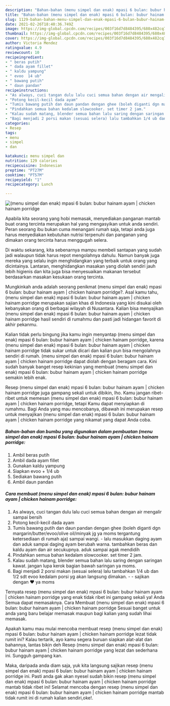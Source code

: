 ```yaml
---
description: "Bahan-bahan (menu simpel dan enak) mpasi 6 bulan: bubur hainam ayam | chicken hainam porridge yang lezat Untuk Jualan"
title: "Bahan-bahan (menu simpel dan enak) mpasi 6 bulan: bubur hainam ayam | chicken hainam porridge yang lezat Untuk Jualan"
slug: 1129-bahan-bahan-menu-simpel-dan-enak-mpasi-6-bulan-bubur-hainam-ayam-chicken-hainam-porridge-yang-lezat-untuk-jualan
date: 2021-02-26T18:40:36.749Z
image: https://img-global.cpcdn.com/recipes/003f16d7d8484395/680x482cq70/menu-simpel-dan-enak-mpasi-6-bulan-bubur-hainam-ayam-chicken-hainam-porridge-foto-resep-utama.jpg
thumbnail: https://img-global.cpcdn.com/recipes/003f16d7d8484395/680x482cq70/menu-simpel-dan-enak-mpasi-6-bulan-bubur-hainam-ayam-chicken-hainam-porridge-foto-resep-utama.jpg
cover: https://img-global.cpcdn.com/recipes/003f16d7d8484395/680x482cq70/menu-simpel-dan-enak-mpasi-6-bulan-bubur-hainam-ayam-chicken-hainam-porridge-foto-resep-utama.jpg
author: Victoria Mendez
ratingvalue: 4.9
reviewcount: 10
recipeingredient:
- " beras putih"
- " dada ayam fillet"
- " kaldu yampung"
- " evoo  14 ub"
- " bawang putih"
- " daun pandan"
recipeinstructions:
- "As always, cuci tangan dulu lalu cuci semua bahan dengan air mengalir sampai bersih"
- "Potong kecil-kecil dada ayam"
- "Tumis bawang putih dan daun pandan dengan ghee (boleh diganti dgn margarin/butter/evoo/olive oil/minyak jg ya moms tergantung ketersediaan di rumah aja) sampai wangi.  lalu masukkan daging ayam dan aduk sampai daging ayam berubah warna. tambahkan beras dan kaldu ayam dan air secukupnya. aduk sampai agak mendidih"
- "Pindahkan semua bahan kedalam slowcooker. set timer 2 jam."
- "Kalau sudah matang, blender semua bahan lalu saring dengan saringan kawat. jangan lupa kerok bagian bawah saringan ya moms."
- "Bagi menjadi 2 porsi makan (sesuai selera) lalu tambahkan 1/4 ub dan 1/2 sdt evoo kedalam porsi yg akan langsung dimakan.   sajikan dengan ❤️ ya moms"
categories:
- Resep
tags:
- menu
- simpel
- dan

katakunci: menu simpel dan 
nutrition: 129 calories
recipecuisine: Indonesian
preptime: "PT27M"
cooktime: "PT57M"
recipeyield: "1"
recipecategory: Lunch

---
```



![(menu simpel dan enak) mpasi 6 bulan: bubur hainam ayam | chicken hainam porridge](https://img-global.cpcdn.com/recipes/003f16d7d8484395/680x482cq70/menu-simpel-dan-enak-mpasi-6-bulan-bubur-hainam-ayam-chicken-hainam-porridge-foto-resep-utama.jpg)

Apabila kita seorang yang hobi memasak, menyediakan panganan mantab buat orang tercinta merupakan hal yang mengasyikan untuk anda sendiri. Peran seorang ibu bukan cuma menangani rumah saja, tetapi anda juga harus menyediakan kebutuhan nutrisi terpenuhi dan panganan yang dimakan orang tercinta harus menggugah selera.

Di waktu  sekarang, kita sebenarnya mampu membeli santapan yang sudah jadi walaupun tidak harus repot mengolahnya dahulu. Namun banyak juga mereka yang selalu ingin menghidangkan yang terbaik untuk orang yang dicintainya. Lantaran, menghidangkan masakan yang diolah sendiri jauh lebih higienis dan kita juga bisa menyesuaikan makanan tersebut berdasarkan masakan kesukaan orang tercinta. 



Mungkinkah anda adalah seorang penikmat (menu simpel dan enak) mpasi 6 bulan: bubur hainam ayam | chicken hainam porridge?. Asal kamu tahu, (menu simpel dan enak) mpasi 6 bulan: bubur hainam ayam | chicken hainam porridge merupakan sajian khas di Indonesia yang kini disukai oleh kebanyakan orang di berbagai wilayah di Nusantara. Kalian bisa menyajikan (menu simpel dan enak) mpasi 6 bulan: bubur hainam ayam | chicken hainam porridge hasil sendiri di rumahmu dan pasti jadi hidangan favorit di akhir pekanmu.

Kalian tidak perlu bingung jika kamu ingin menyantap (menu simpel dan enak) mpasi 6 bulan: bubur hainam ayam | chicken hainam porridge, karena (menu simpel dan enak) mpasi 6 bulan: bubur hainam ayam | chicken hainam porridge tidak sukar untuk dicari dan kalian pun bisa mengolahnya sendiri di rumah. (menu simpel dan enak) mpasi 6 bulan: bubur hainam ayam | chicken hainam porridge dapat diolah dengan beragam cara. Kini sudah banyak banget resep kekinian yang membuat (menu simpel dan enak) mpasi 6 bulan: bubur hainam ayam | chicken hainam porridge semakin lebih enak.

Resep (menu simpel dan enak) mpasi 6 bulan: bubur hainam ayam | chicken hainam porridge juga gampang sekali untuk dibikin, lho. Kamu jangan ribet-ribet untuk memesan (menu simpel dan enak) mpasi 6 bulan: bubur hainam ayam | chicken hainam porridge, tetapi Kamu dapat menyiapkan di rumahmu. Bagi Anda yang mau mencobanya, dibawah ini merupakan resep untuk menyajikan (menu simpel dan enak) mpasi 6 bulan: bubur hainam ayam | chicken hainam porridge yang nikamat yang dapat Anda coba.

<!--inarticleads1-->

##### Bahan-bahan dan bumbu yang digunakan dalam pembuatan (menu simpel dan enak) mpasi 6 bulan: bubur hainam ayam | chicken hainam porridge:

1. Ambil  beras putih
1. Ambil  dada ayam fillet
1. Gunakan  kaldu yampung
1. Siapkan  evoo + 1/4 ub
1. Sediakan  bawang putih
1. Ambil  daun pandan




<!--inarticleads2-->

##### Cara membuat (menu simpel dan enak) mpasi 6 bulan: bubur hainam ayam | chicken hainam porridge:

1. As always, cuci tangan dulu lalu cuci semua bahan dengan air mengalir sampai bersih
1. Potong kecil-kecil dada ayam
1. Tumis bawang putih dan daun pandan dengan ghee (boleh diganti dgn margarin/butter/evoo/olive oil/minyak jg ya moms tergantung ketersediaan di rumah aja) sampai wangi.  - lalu masukkan daging ayam dan aduk sampai daging ayam berubah warna. tambahkan beras dan kaldu ayam dan air secukupnya. aduk sampai agak mendidih
1. Pindahkan semua bahan kedalam slowcooker. set timer 2 jam.
1. Kalau sudah matang, blender semua bahan lalu saring dengan saringan kawat. jangan lupa kerok bagian bawah saringan ya moms.
1. Bagi menjadi 2 porsi makan (sesuai selera) lalu tambahkan 1/4 ub dan 1/2 sdt evoo kedalam porsi yg akan langsung dimakan.  -  - sajikan dengan ❤️ ya moms




Ternyata resep (menu simpel dan enak) mpasi 6 bulan: bubur hainam ayam | chicken hainam porridge yang enak tidak ribet ini gampang sekali ya! Anda Semua dapat memasaknya. Cara Membuat (menu simpel dan enak) mpasi 6 bulan: bubur hainam ayam | chicken hainam porridge Sesuai banget untuk anda yang baru belajar memasak maupun bagi kalian yang sudah lihai memasak.

Apakah kamu mau mulai mencoba membuat resep (menu simpel dan enak) mpasi 6 bulan: bubur hainam ayam | chicken hainam porridge lezat tidak rumit ini? Kalau tertarik, ayo kamu segera buruan siapkan alat-alat dan bahannya, lantas bikin deh Resep (menu simpel dan enak) mpasi 6 bulan: bubur hainam ayam | chicken hainam porridge yang lezat dan sederhana ini. Sungguh gampang kan. 

Maka, daripada anda diam saja, yuk kita langsung sajikan resep (menu simpel dan enak) mpasi 6 bulan: bubur hainam ayam | chicken hainam porridge ini. Pasti anda gak akan nyesel sudah bikin resep (menu simpel dan enak) mpasi 6 bulan: bubur hainam ayam | chicken hainam porridge mantab tidak ribet ini! Selamat mencoba dengan resep (menu simpel dan enak) mpasi 6 bulan: bubur hainam ayam | chicken hainam porridge mantab tidak rumit ini di rumah kalian sendiri,oke!.


